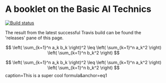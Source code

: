 # A booklet on the Basic AI Technics

[![Build status][badge]][travis]

[travis]: https://travis-ci.com/SquareBracketAssociates/Booklet-AI-Technics
[badge]: https://travis-ci.com/SquareBracketAssociates/Booklet-AI-Technics.svg?branch=master

The result from the latest successful Travis build can be found the 'releases' pane of this page.


$$
\left( \sum_{k=1}^n a_k b_k \right)^2 \leq \left( \sum_{k=1}^n a_k^2 \right) \left( \sum_{k=1}^n b_k^2 \right)
$$


$$
\left( \sum_{k=1}^n a_k b_k \right)^2 \leq \left( \sum_{k=1}^n a_k^2 \right) \left( \sum_{k=1}^n b_k^2 \right)
$$caption=This is a super cool formula&anchor=eq1
